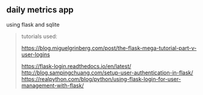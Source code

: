 ## daily metrics app ##
using flask and sqlite

> tutorials used:
>
> https://blog.miguelgrinberg.com/post/the-flask-mega-tutorial-part-v-user-logins
>
> https://flask-login.readthedocs.io/en/latest/
> http://blog.sampingchuang.com/setup-user-authentication-in-flask/
> https://realpython.com/blog/python/using-flask-login-for-user-management-with-flask/
>
